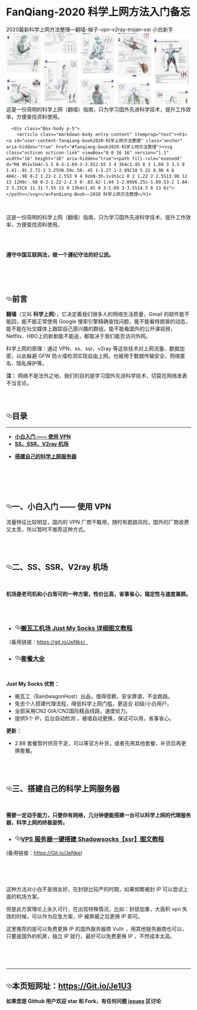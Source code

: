 # FanQiang-2020 科学上网方法入门备忘
2020最新科学上网方法整理—翻墙-梯子-vpn-v2ray-trojan-ssr 小白新手
<a target="_blank" rel="noopener noreferrer" href="https://github.com/elvischao/FanQiang/blob/master/img/pinterest.png"><img src="https://github.com/elvischao/FanQiang/blob/master/img/pinterest.png" alt="" style="max-width:100%;"></a>
这是一份简明的科学上网（翻墙）指南，只为学习国外先进科学技术，提升工作效率，方便查找资料使用。

      <div class="Box-body p-5">
        <article class="markdown-body entry-content" itemprop="text"><h1><a id="user-content-fanqiang-book2020-科学上网方法整理" class="anchor" aria-hidden="true" href="#fanqiang-book2020-科学上网方法整理"><svg class="octicon octicon-link" viewBox="0 0 16 16" version="1.1" width="16" height="16" aria-hidden="true"><path fill-rule="evenodd" d="M4 9h1v1H4c-1.5 0-3-1.69-3-3.5S2.55 3 4 3h4c1.45 0 3 1.69 3 3.5 0 1.41-.91 2.72-2 3.25V8.59c.58-.45 1-1.27 1-2.09C10 5.22 8.98 4 8 4H4c-.98 0-2 1.22-2 2.5S3 9 4 9zm9-3h-1v1h1c1 0 2 1.22 2 2.5S13.98 12 13 12H9c-.98 0-2-1.22-2-2.5 0-.83.42-1.64 1-2.09V6.25c-1.09.53-2 1.84-2 3.25C6 11.31 7.55 13 9 13h4c1.45 0 3-1.69 3-3.5S14.5 6 13 6z"></path></svg></a>FanQiang-Book——2020 科学上网方法整理</h1>
<p><a target="_blank" rel="noopener noreferrer" href="https://github.com/xiaoming-ssr/FanQiang-Book/blob/master/1.jpg"><img src="https://github.com/xiaoming-ssr/FanQiang-Book/raw/master/1.jpg" alt="" style="max-width:100%;"></a></p>
<p>这是一份简明的科学上网（翻墙）指南，只为学习国外先进科学技术，提升工作效率，方便查找资料使用。</p>
<br>
<br>
<p><strong>遵守中国互联网法，做一个遵纪守法的好公民。</strong></p>
<br>
<br>
<br>
<h2><a id="user-content-前言" class="anchor" aria-hidden="true" href="#前言"><svg class="octicon octicon-link" viewBox="0 0 16 16" version="1.1" width="16" height="16" aria-hidden="true"><path fill-rule="evenodd" d="M4 9h1v1H4c-1.5 0-3-1.69-3-3.5S2.55 3 4 3h4c1.45 0 3 1.69 3 3.5 0 1.41-.91 2.72-2 3.25V8.59c.58-.45 1-1.27 1-2.09C10 5.22 8.98 4 8 4H4c-.98 0-2 1.22-2 2.5S3 9 4 9zm9-3h-1v1h1c1 0 2 1.22 2 2.5S13.98 12 13 12H9c-.98 0-2-1.22-2-2.5 0-.83.42-1.64 1-2.09V6.25c-1.09.53-2 1.84-2 3.25C6 11.31 7.55 13 9 13h4c1.45 0 3-1.69 3-3.5S14.5 6 13 6z"></path></svg></a>前言</h2>
<p><strong>翻墙</strong>（又叫 <strong>科学上网</strong>），它决定着我们很多人的网络生活质量，Gmail 的邮件能不能回，能不能正常使用 Google 搜索引擎精确查找问题，能不能看特朗普的动态，能不能在社交媒体上跟踪自己感兴趣的群组，能不能看国外的公开课视频，Netflix、HBO上的新剧能不能追，都取决于我们能否访问外网。</p>
<p>科学上网的原理：通过 VPN、ss、ssr、v2ray 等这些技术对上网流量、数据加密，以此躲避 GFW 防火墙检测实现自由上网，也被用于数据传输安全、网络匿名、隐私保护等。</p>
<p><strong>注：</strong> 网络不是法外之地，我们的目的是学习国外先进科学技术，切莫在网络发表不当言论。
<br>
<br>
<br></p>
<h2><a id="user-content-目录" class="anchor" aria-hidden="true" href="#目录"><svg class="octicon octicon-link" viewBox="0 0 16 16" version="1.1" width="16" height="16" aria-hidden="true"><path fill-rule="evenodd" d="M4 9h1v1H4c-1.5 0-3-1.69-3-3.5S2.55 3 4 3h4c1.45 0 3 1.69 3 3.5 0 1.41-.91 2.72-2 3.25V8.59c.58-.45 1-1.27 1-2.09C10 5.22 8.98 4 8 4H4c-.98 0-2 1.22-2 2.5S3 9 4 9zm9-3h-1v1h1c1 0 2 1.22 2 2.5S13.98 12 13 12H9c-.98 0-2-1.22-2-2.5 0-.83.42-1.64 1-2.09V6.25c-1.09.53-2 1.84-2 3.25C6 11.31 7.55 13 9 13h4c1.45 0 3-1.69 3-3.5S14.5 6 13 6z"></path></svg></a>目录</h2>
<hr>
<ul>
<li><a href="#1"><strong>小白入门 —— 使用 VPN</strong></a></li>
<li><a href="#2"><strong>SS、SSR、V2ray 机场</strong></a></li>
</ul>

<ul>
<li><a href="#3"><strong>搭建自己的科学上网服务器</strong></a></li>
</ul>
<br>
<br>
<br>
<br>
<h2><a id="user-content-一小白入门--使用-vpn" class="anchor" aria-hidden="true" href="#一小白入门--使用-vpn"><svg class="octicon octicon-link" viewBox="0 0 16 16" version="1.1" width="16" height="16" aria-hidden="true"><path fill-rule="evenodd" d="M4 9h1v1H4c-1.5 0-3-1.69-3-3.5S2.55 3 4 3h4c1.45 0 3 1.69 3 3.5 0 1.41-.91 2.72-2 3.25V8.59c.58-.45 1-1.27 1-2.09C10 5.22 8.98 4 8 4H4c-.98 0-2 1.22-2 2.5S3 9 4 9zm9-3h-1v1h1c1 0 2 1.22 2 2.5S13.98 12 13 12H9c-.98 0-2-1.22-2-2.5 0-.83.42-1.64 1-2.09V6.25c-1.09.53-2 1.84-2 3.25C6 11.31 7.55 13 9 13h4c1.45 0 3-1.69 3-3.5S14.5 6 13 6z"></path></svg></a><span id="user-content-1">一、小白入门 —— 使用 VPN</span></h2>
<p>流量特征比较明显，国内的 VPN 厂商不敢用，随时有跑路风险，国外的厂商收费又太贵，所以暂时不推荐这种方式。</p>
<br>
<br>
<h2><a id="user-content-二ssssrv2ray-机场" class="anchor" aria-hidden="true" href="#二ssssrv2ray-机场"><svg class="octicon octicon-link" viewBox="0 0 16 16" version="1.1" width="16" height="16" aria-hidden="true"><path fill-rule="evenodd" d="M4 9h1v1H4c-1.5 0-3-1.69-3-3.5S2.55 3 4 3h4c1.45 0 3 1.69 3 3.5 0 1.41-.91 2.72-2 3.25V8.59c.58-.45 1-1.27 1-2.09C10 5.22 8.98 4 8 4H4c-.98 0-2 1.22-2 2.5S3 9 4 9zm9-3h-1v1h1c1 0 2 1.22 2 2.5S13.98 12 13 12H9c-.98 0-2-1.22-2-2.5 0-.83.42-1.64 1-2.09V6.25c-1.09.53-2 1.84-2 3.25C6 11.31 7.55 13 9 13h4c1.45 0 3-1.69 3-3.5S14.5 6 13 6z"></path></svg></a><span id="user-content-2">二、SS、SSR、V2ray 机场</span></h2>
<p><a target="_blank" rel="noopener noreferrer" href="https://github.com/xiaoming-ssr/FanQiang-Book/blob/master/2.png"><img src="https://github.com/xiaoming-ssr/FanQiang-Book/raw/master/2.png" alt="" style="max-width:100%;"></a></p>
<p><strong>机场是老司机和小白皆可的一种方案，性价比高，省事省心，稳定性与速度兼顾。</strong></p>
<br>
<br>
<ul>
<li>
<h3><a id="user-content-搬瓦工机场-just-my-socks-详细图文教程" class="anchor" aria-hidden="true" href="#搬瓦工机场-just-my-socks-详细图文教程"><svg class="octicon octicon-link" viewBox="0 0 16 16" version="1.1" width="16" height="16" aria-hidden="true"><path fill-rule="evenodd" d="M4 9h1v1H4c-1.5 0-3-1.69-3-3.5S2.55 3 4 3h4c1.45 0 3 1.69 3 3.5 0 1.41-.91 2.72-2 3.25V8.59c.58-.45 1-1.27 1-2.09C10 5.22 8.98 4 8 4H4c-.98 0-2 1.22-2 2.5S3 9 4 9zm9-3h-1v1h1c1 0 2 1.22 2 2.5S13.98 12 13 12H9c-.98 0-2-1.22-2-2.5 0-.83.42-1.64 1-2.09V6.25c-1.09.53-2 1.84-2 3.25C6 11.31 7.55 13 9 13h4c1.45 0 3-1.69 3-3.5S14.5 6 13 6z"></path></svg></a><span id="user-content-4"><a href="https://shimo.im/docs/PCTCCVrvGK8qXVkV" rel="nofollow">搬瓦工机场 Just My Socks 详细图文教程</a></span></h3>
</li>
</ul>
<p>（备用链接：<a href="https://git.io/JeNks%EF%BC%89" rel="nofollow">https://git.io/JeNks）</a></p>
<ul>
<li>
<h3><a id="user-content-套餐大全" class="anchor" aria-hidden="true" href="#套餐大全"><svg class="octicon octicon-link" viewBox="0 0 16 16" version="1.1" width="16" height="16" aria-hidden="true"><path fill-rule="evenodd" d="M4 9h1v1H4c-1.5 0-3-1.69-3-3.5S2.55 3 4 3h4c1.45 0 3 1.69 3 3.5 0 1.41-.91 2.72-2 3.25V8.59c.58-.45 1-1.27 1-2.09C10 5.22 8.98 4 8 4H4c-.98 0-2 1.22-2 2.5S3 9 4 9zm9-3h-1v1h1c1 0 2 1.22 2 2.5S13.98 12 13 12H9c-.98 0-2-1.22-2-2.5 0-.83.42-1.64 1-2.09V6.25c-1.09.53-2 1.84-2 3.25C6 11.31 7.55 13 9 13h4c1.45 0 3-1.69 3-3.5S14.5 6 13 6z"></path></svg></a><a href="https://Git.io/JeNkk" rel="nofollow">套餐大全</a></h3>
</li>
</ul>
<br>
<p><strong>Just My Socks 优势：</strong></p>
<ul>
<li>搬瓦工（BandwagonHost）出品，值得信赖，安全靠谱，不会跑路。</li>
<li>免去个人搭建代理流程，降低科学上网门槛，更适合 初级/小白用户。</li>
<li>全部采用CN2 GIA/CN2国际精品线路，速度给力。</li>
<li>提供5个 IP，后台自动检测 ，被墙自动更换，保证可以用，省事省心。</li>
</ul>
<p><strong>更新：</strong></p>
<ul>
<li>2.88 套餐暂时供货不足，可以等官方补货，或者先用其他套餐，补货后再更换套餐。</li>
</ul>
<br>
<br>

<h2><a id="user-content-三搭建自己的科学上网服务器" class="anchor" aria-hidden="true" href="#三搭建自己的科学上网服务器"><svg class="octicon octicon-link" viewBox="0 0 16 16" version="1.1" width="16" height="16" aria-hidden="true"><path fill-rule="evenodd" d="M4 9h1v1H4c-1.5 0-3-1.69-3-3.5S2.55 3 4 3h4c1.45 0 3 1.69 3 3.5 0 1.41-.91 2.72-2 3.25V8.59c.58-.45 1-1.27 1-2.09C10 5.22 8.98 4 8 4H4c-.98 0-2 1.22-2 2.5S3 9 4 9zm9-3h-1v1h1c1 0 2 1.22 2 2.5S13.98 12 13 12H9c-.98 0-2-1.22-2-2.5 0-.83.42-1.64 1-2.09V6.25c-1.09.53-2 1.84-2 3.25C6 11.31 7.55 13 9 13h4c1.45 0 3-1.69 3-3.5S14.5 6 13 6z"></path></svg></a><span id="user-content-3">三、搭建自己的科学上网服务器</span></h2>
<p><a target="_blank" rel="noopener noreferrer" href="https://github.com/xiaoming-ssr/FanQiang-Book/blob/master/3.png"><img src="https://github.com/xiaoming-ssr/FanQiang-Book/raw/master/3.png" alt="" style="max-width:100%;"></a></p>
<p><strong>需要一定动手能力，只要你有网络，几分钟便能搭建一台可以科学上网的代理服务器，科学上网的终极姿势。</strong></p>
<ul>
<li>
<h3><a id="user-content-vps-服务器一键搭建-shadowsocksssr图文教程" class="anchor" aria-hidden="true" href="#vps-服务器一键搭建-shadowsocksssr图文教程"><svg class="octicon octicon-link" viewBox="0 0 16 16" version="1.1" width="16" height="16" aria-hidden="true"><path fill-rule="evenodd" d="M4 9h1v1H4c-1.5 0-3-1.69-3-3.5S2.55 3 4 3h4c1.45 0 3 1.69 3 3.5 0 1.41-.91 2.72-2 3.25V8.59c.58-.45 1-1.27 1-2.09C10 5.22 8.98 4 8 4H4c-.98 0-2 1.22-2 2.5S3 9 4 9zm9-3h-1v1h1c1 0 2 1.22 2 2.5S13.98 12 13 12H9c-.98 0-2-1.22-2-2.5 0-.83.42-1.64 1-2.09V6.25c-1.09.53-2 1.84-2 3.25C6 11.31 7.55 13 9 13h4c1.45 0 3-1.69 3-3.5S14.5 6 13 6z"></path></svg></a><a href="https://shimo.im/docs/1bb0d5b98de2420e" rel="nofollow">VPS 服务器一键搭建 Shadowsocks【ssr】图文教程</a></h3>
</li>
</ul>
<p>(备用链接：<a href="https://Git.io/JeNke" rel="nofollow">https://Git.io/JeNke</a>)</p>
<br>
<br>
<br>
<p>这种方法对小白不是很友好，在封锁比较严的时期，如果频繁被封 IP 可以尝试上面的机场方案。</p>
<p>但是此方案理论上永久可行，在出现特殊情况，比如：封锁加重，大面积 vpn 失效的时候，可以作为应急方案，IP 被屏蔽之后更换 IP 即可。</p>
<p>这里推荐的是可以免费更换 IP 的国外服务器商 Vultr ，用其他服务器商也可以，只要是国外的机房，独立 IP 就行，最好可以免费更换 IP ，不然成本太高。</p>
<br>
<br>
<br>
<hr>
<h2><a id="user-content-本页短网址httpsgitioje1u3" class="anchor" aria-hidden="true" href="#本页短网址httpsgitioje1u3"><svg class="octicon octicon-link" viewBox="0 0 16 16" version="1.1" width="16" height="16" aria-hidden="true"><path fill-rule="evenodd" d="M4 9h1v1H4c-1.5 0-3-1.69-3-3.5S2.55 3 4 3h4c1.45 0 3 1.69 3 3.5 0 1.41-.91 2.72-2 3.25V8.59c.58-.45 1-1.27 1-2.09C10 5.22 8.98 4 8 4H4c-.98 0-2 1.22-2 2.5S3 9 4 9zm9-3h-1v1h1c1 0 2 1.22 2 2.5S13.98 12 13 12H9c-.98 0-2-1.22-2-2.5 0-.83.42-1.64 1-2.09V6.25c-1.09.53-2 1.84-2 3.25C6 11.31 7.55 13 9 13h4c1.45 0 3-1.69 3-3.5S14.5 6 13 6z"></path></svg></a>本页短网址：<a href="https://Git.io/Je1U3" rel="nofollow">https://Git.io/Je1U3</a></h2>
<p><strong>如果您是 Github 用户欢迎 star 和 Fork，有任何问题 <a href="https://github.com/xiaoming-ssr/FanQiang-Book/issues">issues</a> 区讨论</strong></p>
</article>
      </div>

